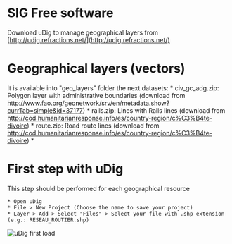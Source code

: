 # SIG Free software
Download uDig to manage geographical layers from [http://udig.refractions.net/](http://udig.refractions.net/)


# Geographical layers (vectors)
It is available into "geo_layers" folder the next datasets:
	* civ_gc_adg.zip: Polygon layer with administrative boundaries (download from http://www.fao.org/geonetwork/srv/en/metadata.show?currTab=simple&id=37177)
	* rails.zip: Lines with Rails lines (download from http://cod.humanitarianresponse.info/es/country-region/c%C3%B4te-divoire)
	* route.zip: Road route lines (download from http://cod.humanitarianresponse.info/es/country-region/c%C3%B4te-divoire)
	* 
	
# First step with uDig

This step should be performed for each geographical resource

	* Open uDig
	* File > New Project (Choose the name to save your project)
	* Layer > Add > Select "Files" > Select your file with .shp extension (e.g.: RESEAU_ROUTIER.shp)
	
![uDig first load](http://labs.paradigmatecnologico.com/wordpress/wp-content/uploads/2012/05/unitex_manager_overview.png)